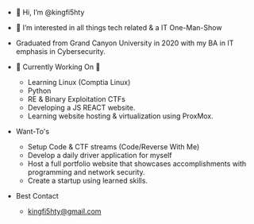 - 👋 Hi, I’m @kingfi5hty
- 👀 I’m interested in all things tech related & a IT One-Man-Show 
- Graduated from Grand Canyon University in 2020 with my BA in IT emphasis in Cybersecurity.

- 🌱 Currently Working On 🌱
   - Learning Linux (Comptia Linux) 
   - Python 
   - RE & Binary Exploitation CTFs
   - Developing a JS REACT website.
   - Learning website hosting & virtualization using ProxMox. 

- Want-To's
   - Setup Code & CTF streams (Code/Reverse With Me)
   - Develop a daily driver application for myself
   - Host a full portfolio website that showcases accomplishments with programming and network security.
   - Create a startup using learned skills.

- Best Contact
   - kingfi5hty@gmail.com
  

<!---
kingfi5hty/kingfi5hty is a ✨ special ✨ repository because its `README.md` (this file) appears on your GitHub profile.
You can click the Preview link to take a look at your changes.
--->
